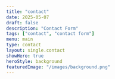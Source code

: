 ```yaml
---
title: "contact"
date: 2025-05-07
draft: false
description: "Contact Form"
tags: ["contact", "contact form"]
menu: main
type: contact
layout: single.contact
showHero: true
heroStyle: background
featuredImage: "/images/background.png"
---
```


